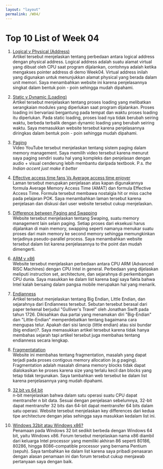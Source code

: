 ```yaml
---
layout: "layout"
permalink: /W04/
---
```


# Top 10 List of Week 04

1. [Logical v Physical (Address)](https://techdifferences.com/difference-between-logical-and-physical-address.html)<br>
Artikel tersebut menjelaskan tentang perbedaan antara logical address dengan physical address. Logical address adalah suatu alamat virtual yang dibuat oleh CPU saat program dijalankan, contohnya adalah ketika mengakses pointer address di demo Week04. Virtual address inilah yang digunakan untuk menunjukkan alamat physical yang berada dalam unit memori. Saya menambahkan website ini karena penjelasannya singkat dalam bentuk poin - poin sehingga mudah dipahami.

2. [Static v Dynamic (Loading)](https://prepinsta.com/operating-systems/static-vs-dynamic-loading/)<br>
Artikel tersebut menjelaskan tentang proses loading yang melibatkan serangkaian modules yang diperlukan saat program dijalankan. Proses loading ini bervariasi bergantung pada tempat dan waktu proses loading itu diperlukan. Pada static loading, proses load nya tidak berubah seiring waktu, berbeda terbalik dengan dynamic loading yang berubah seiring waktu. Saya memasukkan website tersebut karena penjelasannya diringkas dalam bentuk poin - poin sehingga mudah dipahami.

3. [Paging](https://youtu.be/6c-mOFZwP_8)<br>
Video YouTube tersebut menjelaskan tentang sistem paging dalam memory management. Saya memilih video tersebut karena menurut saya paging sendiri suatu hal yang kompleks dan penjelasan dengan audio + visual cenderung lebih membantu daripada textbook. P.s. *the Indian accent just make it better*

4. [Effective access time fans Vs Average access time enjoyer](https://gateoverflow.in/36416/effective-access-time-vs-average-access-time)<br>
Laman tersebut merupakan penjelasan atas kapan digunakannya formula Average Memory Access Time (AMAT) dan formula Effective Access Time. Formula tersebut membawa nostalgia hit or miss cache pada pelajaran POK. Saya menambahkan laman tersebut karena penjelasan dan diskusi dari user website tersebut cukup menjelaskan.

5. [Difference between Paging and Swapping](https://techdifferences.com/difference-between-paging-and-swapping-in-os.html)<br>
Website tersebut menjelaskan tentang Swaping, suatu memory management lain selain paging. Setiap proses dari eksekusi harus dijalankan di main memory, swapping seperti namanya menukar suatu proses dari main memory ke second memory sehingga memungkinkan terjadinya pseudo-parallel process. Saya menambahkan website tersebut dalam list karena penjelasannya to the point dan mudah dimengerti.

6. [ARM v x86](https://www.androidauthority.com/arm-vs-x86-key-differences-explained-568718/)<br>
Website tersebut menjelaskan perbedaan antara CPU ARM (Advanced RISC Machines) dengan CPU Intel in general. Perbedaan yang dijelaskan meliputi instruction set, architecture, dan sejarahnya di perkembangan CPU dunia. Saya masukkan ke dalam list karena bagi saya fakta bahwa Intel kalah bersaing dalam pangsa mobile merupakan hal yang menarik.

7. [Endianness](https://titanwolf.org/Network/Articles/Article?AID=5067acff-0a87-40bb-99c5-ccefc934b846#gsc.tab=0)<br>
Artikel tersebut menjelaskan tentang Big Endian, Little Endian, dan sejarahnya dari Endianness tersebut. Sebutan tersebut berasal dari paper terkenal berjudul "Gulliver's Travel" oleh Jonathan Swift pada tahun 1726. Dikisahkan dua partai yang menamakan diri "Big-Endian" dan "Little-Endian" memperdebatkan tentang bagaimana cara mengupas telur. Apakah dari sisi lancip (little endian) atau sisi bundar (big endian)?. Saya memasukkan artikel tersebut karena tidak hanya membahas sejarah tapi artikel tersebut juga membahas tentang endianness secara lengkap.

8. [Fragmentatation](https://afteracademy.com/blog/what-is-fragmentation-and-what-are-its-types)<br>
Website ini membahas tentang fragmentation, masalah yang dapat terjadi pada proses contigous memory allocation (e.g paging). Fragmentation adalah masalah dimana memory blocks tidak dapat dialokasikan ke proses karena size yang terlalu kecil dan blocks yang tetap tidak tergunakan. Saya tambahkan web tersebut ke dalam list karena penjelasannya yang mudah dipahami.

9. [32 bit vs 64 bit](https://www.guru99.com/32-bit-vs-64-bit-operating-systems.html)<br>
n-bit menjelaskan bahwa dalam satu operasi suatu CPU dapat mentransfer n bit data. Sesuai dengan penjelasan sebelumnya, 32-bit dapat mentransfer 32 bits  dan 64-bit dapat mentransfer 64 bits dalam satu operasi. Website tersebut  menjelaskan key differences dari kedua tipe architecture dengan jelas sehingga saya masukkan kedalam list ini.

10. [Windows 32bit atau Windows x86?](https://dev.to/alphaolomi/why-is-32-bit-called-x86-and-not-x32-46ae)<br>
Penamaan pada Windows 32 bit sedikit berbeda dengan Windows 64 bit, yaitu Windows x86. Forum tersebut menjelaskan nama x86 diambil dari keluarga Intel processor yang memiliki akhiran 86 seperti 80186, 80286, hingga 8086-compatible processor yang bernama Pentium (sepuh). Saya tambahkan ke dalam list karena saya pribadi penasaran dengan alasan penamaan ini dan forum tersebut cukup menjawab pertanyaan saya dengan baik.
